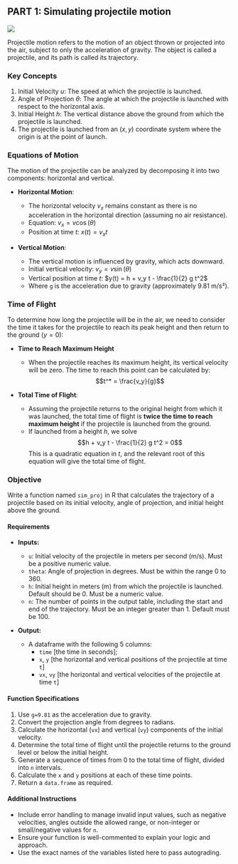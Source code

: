 ## PART 1: Simulating projectile motion

![](https://www.tutoroot.com/blog/wp-content/uploads/2022/10/projectile_main.jpg)

Projectile motion refers to the motion of an object thrown or projected into the air, subject to only the acceleration of gravity. The object is called a projectile, and its path is called its trajectory.

### Key Concepts

1. Initial Velocity $u$: The speed at which the projectile is launched.
2. Angle of Projection $\theta$: The angle at which the projectile is launched with respect to the horizontal axis.
3. Initial Height $h$: The vertical distance above the ground from which the projectile is launched.
4. The projectile is launched from an $(x,y)$ coordinate system where the origin is at the point of launch.

### Equations of Motion

The motion of the projectile can be analyzed by decomposing it into two components: horizontal and vertical.

- **Horizontal Motion**:
  - The horizontal velocity $v_x$ remains constant as there is no acceleration in the horizontal direction (assuming no air resistance).
  - Equation: $v_x = v \cos(\theta)$
  - Position at time $t$: $x(t) = v_x  t$

- **Vertical Motion**:
  - The vertical motion is influenced by gravity, which acts downward.
  - Initial vertical velocity: $v_y = v \sin(\theta)$
  - Vertical position at time $t$: $y(t) = h + v_y t - \frac{1}{2} g t^2$
  - Where `g` is the acceleration due to gravity (approximately 9.81 m/s²).

### Time of Flight

To determine how long the projectile will be in the air, we need to consider the time it takes for the projectile to reach its peak height and then return to the ground ($y=0$):

- **Time to Reach Maximum Height**
  - When the projectile reaches its maximum height, its vertical velocity will be zero. The time to reach this point can be calculated by:
$$t^* = \frac{v_y}{g}$$

- **Total Time of Flight**: 
  - Assuming the projectile returns to the original height from which it was launched, the total time of flight is **twice the time to reach maximum height** if the projectile is launched from the ground. 
  - If launched from a height $h$, we solve $$h + v_y t - \frac{1}{2} g t^2 = 0$$ This is a quadratic equation in $t$, and the relevant root of this equation will give the total time of flight.

### Objective

Write a function named `sim_proj` in R that calculates the trajectory of a projectile based on its initial velocity, angle of projection, and initial height above the ground. 

#### Requirements

- **Inputs:**
  - `u`: Initial velocity of the projectile in meters per second (m/s). Must be a positive numeric value.
  - `theta`: Angle of projection in degrees. Must be within the range 0 to 360.
  - `h`: Initial height in meters (m) from which the projectile is launched. Default should be 0. Must be a numeric value.
  - `n`: The number of points in the output table, including the start and end of the trajectory. Must be an integer greater than 1. Default must be 100.

- **Output:** 
  - A dataframe with the following 5 columns:
    - `time` [the time in seconds];
    - `x`, `y`  [the horizontal and vertical positions of the projectile at time `t`]
    - `vx`, `vy` [the horizontal and vertical velocities of the projectile at time `t`]

#### Function Specifications

1. Use `g=9.81` as the acceleration due to gravity.
2. Convert the projection angle from degrees to radians.
3. Calculate the horizontal (`vx`) and vertical (`vy`) components of the initial velocity.
4. Determine the total time of flight until the projectile returns to the ground level or below the initial height.
5. Generate a sequence of times from 0 to the total time of flight, divided into `n` intervals.
6. Calculate the `x` and `y` positions at each of these time points.
7. Return a `data.frame` as required.

#### Additional Instructions

- Include error handling to manage invalid input values, such as negative velocities, angles outside the allowed range, or non-integer or small/negative values for `n`.
- Ensure your function is well-commented to explain your logic and approach.
- Use the exact names of the variables listed here to pass autograding.
